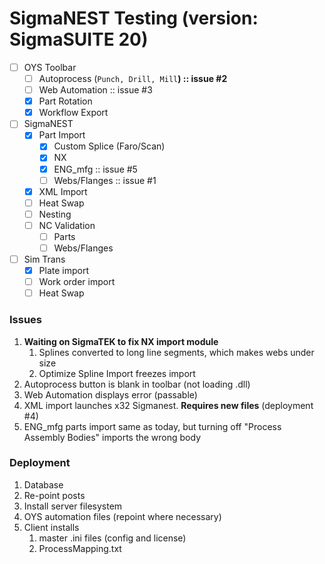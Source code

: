 # SigmaNEST Testing (version: SigmaSUITE 20)

- [ ] OYS Toolbar
    - [ ] Autoprocess (`Punch, Drill, Mill`**) :: issue #2**
    - [ ] Web Automation :: issue #3
    - [x] Part Rotation
    - [x] Workflow Export
- [ ] SigmaNEST
    - [x] Part Import
        - [x] Custom Splice (Faro/Scan)
        - [x] NX
        - [x] ENG_mfg :: issue #5
        - [ ] Webs/Flanges :: issue #1
    - [x] XML Import
    - [ ] Heat Swap
    - [ ] Nesting
    - [ ] NC Validation
        - [ ] Parts
        - [ ] Webs/Flanges
- [ ] Sim Trans
    - [x] Plate import
    - [ ] Work order import
    - [ ] Heat Swap

### Issues

1. **Waiting on SigmaTEK to fix NX import module**
    1. Splines converted to long line segments, which makes webs under size
    2. Optimize Spline Import freezes import
2. Autoprocess button is blank in toolbar (not loading .dll)
3. Web Automation displays error (passable)
4. XML import launches x32 Sigmanest. **Requires new files** (deployment #4)
5. ENG_mfg parts import same as today, but turning off "Process Assembly Bodies" imports the wrong body

### Deployment

1. Database
2. Re-point posts
3. Install server filesystem
4. OYS automation files (repoint where necessary)
5. Client installs
    1. master .ini files (config and license)
    2. ProcessMapping.txt
